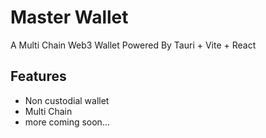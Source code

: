 
# Master Wallet

A Multi Chain Web3 Wallet Powered By Tauri + Vite + React


## Features

- Non custodial wallet 
- Multi Chain
- more coming soon...

